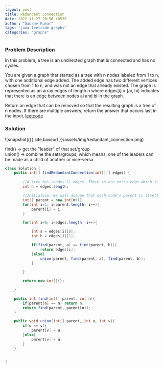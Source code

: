 ```yaml
---
layout: post
title: Redundant Connection
date: 2022-11-27 20:56 +0530
author: "Gaurav Kumar"
tags: "java leetcode graphs"
categories: "graphs"
---
```


### Problem Description

In this problem, a tree is an undirected graph that is connected and has no cycles.

You are given a graph that started as a tree with n nodes labeled from 1 to n, with one additional edge added. The added edge has two different vertices chosen from 1 to n, and was not an edge that already existed. The graph is represented as an array edges of length n where edges[i] = [ai, bi] indicates that there is an edge between nodes ai and bi in the graph.

Return an edge that can be removed so that the resulting graph is a tree of n nodes. If there are multiple answers, return the answer that occurs last in the input.
[leetcode](https://leetcode.com/problems/redundant-connection/description/)

### Solution

![snapshot]({{ site.baseurl }}/assets/img/redundant_connection.png)

find() -> get the "leader" of that set/group  
union() -> combine the sets/groups, which means, one of the leaders can be made as a child of another or vise-versa  

```java
class Solution {
    public int[] findRedundantConnection(int[][] edges) {
        
        //A tree has (nodes-1) edges. There is one extra edge which is creating the cycle
        int n = edges.length;

        //Initialize: we will assume that each node's parent is itself
        int[] parent = new int[n+1];
        for(int i=1; i<parent.length; i++){
            parent[i] = i;
        }

        for(int i=0; i<edges.length; i++){

            int a = edges[i][0];
            int b = edges[i][1];

            if(find(parent, a) == find(parent, b)){
                return edges[i];
            }else{
                union(parent, find(parent, a), find(parent, b));
            }

        }

        return new int[]{};

    }

    public int find(int[] parent, int n){
        if(parent[n] == n) return n;
        return find(parent, parent[n]);
    }

    public void union(int[] parent, int u, int v){
        if(u <= v){
            parent[v] = u;
        }else{
            parent[v] = u;
        }
    }


}
```
